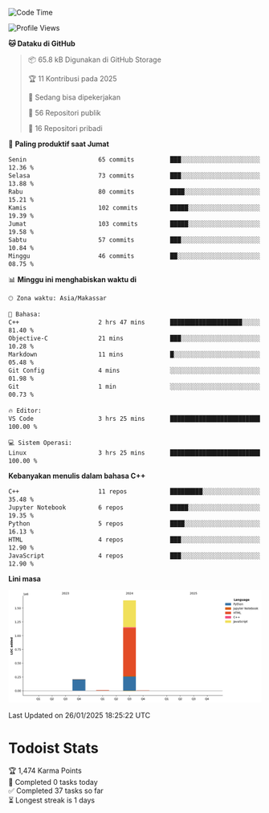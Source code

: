 <!--START_SECTION:waka-->
![Code Time](http://img.shields.io/badge/Code%20Time-110%20hrs%2014%20mins-blue)

![Profile Views](http://img.shields.io/badge/Profil%20dilihat-4-blue)

**🐱 Dataku di GitHub** 

> 📦 65.8 kB Digunakan di GitHub Storage 
 > 
> 🏆 11 Kontribusi pada 2025
 > 
> 💼 Sedang bisa dipekerjakan
 > 
> 📜 56 Repositori publik 
 > 
> 🔑 16 Repositori pribadi 
 > 
📅 **Paling produktif saat Jumat** 

```text
Senin                    65 commits          ███░░░░░░░░░░░░░░░░░░░░░░   12.36 % 
Selasa                   73 commits          ███░░░░░░░░░░░░░░░░░░░░░░   13.88 % 
Rabu                     80 commits          ████░░░░░░░░░░░░░░░░░░░░░   15.21 % 
Kamis                    102 commits         █████░░░░░░░░░░░░░░░░░░░░   19.39 % 
Jumat                    103 commits         █████░░░░░░░░░░░░░░░░░░░░   19.58 % 
Sabtu                    57 commits          ███░░░░░░░░░░░░░░░░░░░░░░   10.84 % 
Minggu                   46 commits          ██░░░░░░░░░░░░░░░░░░░░░░░   08.75 % 
```


📊 **Minggu ini menghabiskan waktu di** 

```text
🕑︎ Zona waktu: Asia/Makassar

💬 Bahasa: 
C++                      2 hrs 47 mins       ████████████████████░░░░░   81.40 % 
Objective-C              21 mins             ███░░░░░░░░░░░░░░░░░░░░░░   10.28 % 
Markdown                 11 mins             █░░░░░░░░░░░░░░░░░░░░░░░░   05.48 % 
Git Config               4 mins              ░░░░░░░░░░░░░░░░░░░░░░░░░   01.98 % 
Git                      1 min               ░░░░░░░░░░░░░░░░░░░░░░░░░   00.73 % 

🔥 Editor: 
VS Code                  3 hrs 25 mins       █████████████████████████   100.00 % 

💻 Sistem Operasi: 
Linux                    3 hrs 25 mins       █████████████████████████   100.00 % 
```

**Kebanyakan menulis dalam bahasa C++** 

```text
C++                      11 repos            █████████░░░░░░░░░░░░░░░░   35.48 % 
Jupyter Notebook         6 repos             █████░░░░░░░░░░░░░░░░░░░░   19.35 % 
Python                   5 repos             ████░░░░░░░░░░░░░░░░░░░░░   16.13 % 
HTML                     4 repos             ███░░░░░░░░░░░░░░░░░░░░░░   12.90 % 
JavaScript               4 repos             ███░░░░░░░░░░░░░░░░░░░░░░   12.90 % 
```



**Lini masa**

![Lines of Code chart](https://raw.githubusercontent.com/yusuf601/yusuf601/main/assets/bar_graph.png)


 Last Updated on 26/01/2025 18:25:22 UTC
<!--END_SECTION:waka-->
# Todoist Stats

<!-- TODO-IST:START -->
🏆  1,474 Karma Points           
🌸  Completed 0 tasks today           
✅  Completed 37 tasks so far           
⏳  Longest streak is 1 days
<!-- TODO-IST:END -->
